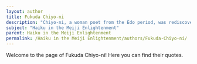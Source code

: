 ```yaml
---
layout: author
title: Fukuda Chiyo-ni
description: "Chiyo-ni, a woman poet from the Edo period, was rediscovered during the Meiji era for her delicate and insightful haiku. Her poems often center around nature, capturing its beauty with a female perspective."
subject: "Haiku in the Meiji Enlightenment"
parent: Haiku in the Meiji Enlightenment
permalink: /Haiku in the Meiji Enlightenment/authors/Fukuda-Chiyo-ni/
---
```


Welcome to the page of Fukuda Chiyo-ni! Here you can find their quotes.
